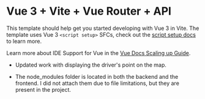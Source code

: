 # Vue 3 + Vite + Vue Router + API

This template should help get you started developing with Vue 3 in Vite. The template uses Vue 3 `<script setup>` SFCs, check out the [script setup docs](https://v3.vuejs.org/api/sfc-script-setup.html#sfc-script-setup) to learn more.

Learn more about IDE Support for Vue in the [Vue Docs Scaling up Guide](https://vuejs.org/guide/scaling-up/tooling.html#ide-support).


- Updated work with displaying the driver's point on the map.

- The node_modules folder is located in both the backend and the frontend. I did not attach them due to file limitations, but they are present in the project.
